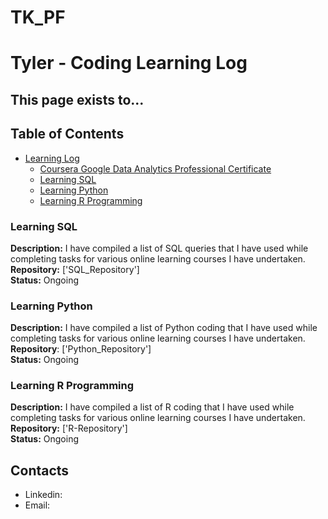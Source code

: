 # TK_PF

# Tyler - Coding Learning Log

## This page exists to...

## Table of Contents
- [Learning Log](#learning-log)
  + [Coursera Google Data Analytics Professional Certificate](#coursera-google-data-analytics-professional-certificate)
  + [Learning SQL](#learning-sql)
  + [Learning Python](#learning-python)
  + [Learning R Programming](#learning-r-programming)
  
  

### Learning SQL
**Description:** I have compiled a list of SQL queries that I have used while completing tasks for various online learning courses I have undertaken.
<br>
**Repository:** ['SQL_Repository']
<br>
**Status:** Ongoing

### Learning Python
**Description:** I have compiled a list of Python coding that I have used while completing tasks for various online learning courses I have undertaken.
<br>
**Repository**: ['Python_Repository']
<br>
**Status:** Ongoing

### Learning R Programming
**Description:** I have compiled a list of R coding that I have used while completing tasks for various online learning courses I have undertaken.
<br>
**Repository:** ['R-Repository']
<br>
**Status:** Ongoing



## Contacts
- Linkedin: 
- Email: 
